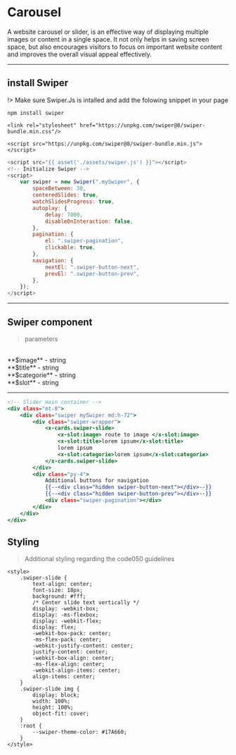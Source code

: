 # Carousel
A website carousel or slider, is an effective way of displaying multiple images or content in a single space. It not only helps in saving screen space, but also encourages visitors to focus on important website content and improves the overall visual appeal effectively.

---
## install Swiper
!> Make sure Swiper.Js is intalled and add the folowing snippet in your page

```npm
npm install swiper
```

```cdn
<link rel="stylesheet" href="https://unpkg.com/swiper@8/swiper-bundle.min.css"/>

<script src="https://unpkg.com/swiper@8/swiper-bundle.min.js"></script>
```

```.js
<script src="{{ asset('./assets/swiper.js') }}"></script>
<!-- Initialize Swiper -->
<script>
    var swiper = new Swiper(".mySwiper", {
        spaceBetween: 30,
        centeredSlides: true,
        watchSlidesProgress: true,
        autoplay: {
            delay: 7000,
            disableOnInteraction: false,
        },
        pagination: {
            el: ".swiper-pagination",
            clickable: true,
        },
        navigation: {
            nextEl: ".swiper-button-next",
            prevEl: ".swiper-button-prev",
        },
    });
</script>
```


---
## Swiper component
> parameters
<br>
**$image** - string
<br>
**$title** - string
<br>
**$categorie** - string
<br>
**$slot** - string

---
```.html
<!-- Slider main container -->
<div class="mt-8">
    <div class="swiper mySwiper md:h-72">
        <div class="swiper-wrapper">
            <x-cards.swiper-slide>
                <x-slot:image> route to image </x-slot:image>
                <x-slot:title>lorem ipsum</x-slot:title>
                lorem ipsum
                <x-slot:categorie>lorem ipsum</x-slot:categorie>
            </x-cards.swiper-slide>
        </div>
        <div class="py-4">
            Additional buttons for navigation
            {{--<div class="hidden swiper-button-next"></div>--}}
            {{--<div class="hidden swiper-button-prev"></div>--}}
            <div class="swiper-pagination"></div>
        </div>
    </div>
</div>
```
## Styling
> Additional styling regarding the code050 guidelines

```style
<style>
    .swiper-slide {
        text-align: center;
        font-size: 18px;
        background: #fff;
        /* Center slide text vertically */
        display: -webkit-box;
        display: -ms-flexbox;
        display: -webkit-flex;
        display: flex;
        -webkit-box-pack: center;
        -ms-flex-pack: center;
        -webkit-justify-content: center;
        justify-content: center;
        -webkit-box-align: center;
        -ms-flex-align: center;
        -webkit-align-items: center;
        align-items: center;
    }
    .swiper-slide img {
        display: block;
        width: 100%;
        height: 100%;
        object-fit: cover;
    }
    :root {
        --swiper-theme-color: #17A660;
    }
</style>
```


